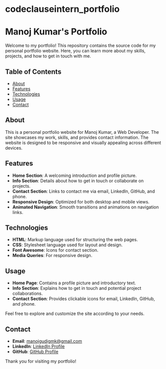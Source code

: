 # codeclauseintern_portfolio
# Manoj Kumar's Portfolio

Welcome to my portfolio! This repository contains the source code for my personal portfolio website. Here, you can learn more about my skills, projects, and how to get in touch with me.

## Table of Contents

- [About](#about)
- [Features](#features)
- [Technologies](#technologies)
- [Usage](#usage)
- [Contact](#contact)

## About

This is a personal portfolio website for Manoj Kumar, a Web Developer. The site showcases my work, skills, and provides contact information. The website is designed to be responsive and visually appealing across different devices.

## Features

- **Home Section**: A welcoming introduction and profile picture.
- **Info Section**: Details about how to get in touch or collaborate on projects.
- **Contact Section**: Links to contact me via email, LinkedIn, GitHub, and phone.
- **Responsive Design**: Optimized for both desktop and mobile views.
- **Animated Navigation**: Smooth transitions and animations on navigation links.

## Technologies

- **HTML**: Markup language used for structuring the web pages.
- **CSS**: Stylesheet language used for layout and design.
- **Font Awesome**: Icons for contact section.
- **Media Queries**: For responsive design.

## Usage

- **Home Page**: Contains a profile picture and introductory text.
- **Info Section**: Explains how to get in touch and potential project collaborations.
- **Contact Section**: Provides clickable icons for email, LinkedIn, GitHub, and phone.

Feel free to explore and customize the site according to your needs.


## Contact

- **Email**: [manojgudigmk@gmail.com](mailto:manojgudigmk@gmail.com)
- **LinkedIn**: [LinkedIn Profile](https://www.linkedin.com/in/gudigmk)
- **GitHub**: [GitHub Profile](https://github.com/gudiManojkumar)

Thank you for visiting my portfolio!

